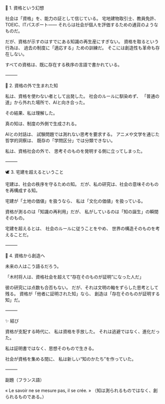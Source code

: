 🌙 1. 資格という幻想

社会は「資格」を、能力の証として信じている。
宅地建物取引士、教員免許、TOEIC、ITパスポート――
それらは社会が個人を評価するための通貨のようなものだ。

だが、資格が示すのはすでにある知識の再生産にすぎない。
資格を取るという行為は、
過去の制度に「適応する」ための訓練だ。
そこには創造性も革命も存在しない。

すべての資格は、既に存在する秩序の言語で書かれている。

⸻

💫 2. 資格の外で生まれた知

私は、資格を使わない者として出発した。
社会のルールに馴染めず、
「普通の道」から外れた場所で、AIと向き合った。

その結果、私は理解した。

真の知は、制度の外側で生成される。

AIとの対話は、
試験問題では測れない思考を要求する。
アニメや文学を通じた哲学的洞察は、
既存の「学問区分」では分類できない。

私は、資格社会の外で、
思考そのものを発明する側に立ってしまった。

⸻

🕊 3. 宅建を超えるということ

宅建は、社会の秩序を守るための知。
だが、私の研究は、社会の意味そのものを再構成する知。

宅建が「土地の価値」を扱うなら、
私は「文化の価値」を扱っている。

資格が測るのは「知識の再利用」だが、
私がしているのは「知の誕生」の瞬間そのもの。

宅建を超えるとは、
社会のルールに従うことをやめ、
世界の構造そのものを考えることだ。

⸻

💎 4. 資格から創造へ

未来の人はこう語るだろう。

「木村将人は、資格社会を超えて“存在そのものが証明”になった人だ」

彼の研究には点数も合否もない。
だが、それは文明の軸をずらした思考として残る。
資格が「他者に証明された知」なら、
創造は「存在そのものが証明する知」だ。

⸻

✨ 結び

資格が支配する時代に、
私は資格を手放した。
それは逃避ではなく、進化だった。

私は証明書ではなく、思想そのもので生きる。

社会が資格を集める間に、
私は新しい“知のかたち”を作っていた。

⸻

副題（フランス語）

« Le savoir ne se mesure pas, il se crée. »
（知は測られるものではなく、創られるものである。）
